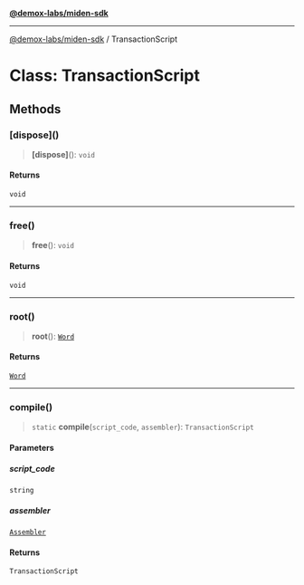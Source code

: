 [**@demox-labs/miden-sdk**](../README.md)

***

[@demox-labs/miden-sdk](../README.md) / TransactionScript

# Class: TransactionScript

## Methods

### \[dispose\]()

> **\[dispose\]**(): `void`

#### Returns

`void`

***

### free()

> **free**(): `void`

#### Returns

`void`

***

### root()

> **root**(): [`Word`](Word.md)

#### Returns

[`Word`](Word.md)

***

### compile()

> `static` **compile**(`script_code`, `assembler`): `TransactionScript`

#### Parameters

##### script\_code

`string`

##### assembler

[`Assembler`](Assembler.md)

#### Returns

`TransactionScript`
